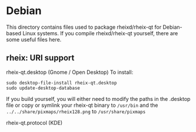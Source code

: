 
Debian
====================
This directory contains files used to package rheixd/rheix-qt
for Debian-based Linux systems. If you compile rheixd/rheix-qt yourself, there are some useful files here.

## rheix: URI support ##


rheix-qt.desktop  (Gnome / Open Desktop)
To install:

	sudo desktop-file-install rheix-qt.desktop
	sudo update-desktop-database

If you build yourself, you will either need to modify the paths in
the .desktop file or copy or symlink your rheix-qt binary to `/usr/bin`
and the `../../share/pixmaps/rheix128.png` to `/usr/share/pixmaps`

rheix-qt.protocol (KDE)

